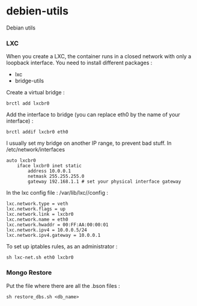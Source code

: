 # debien-utils
Debian utils

### LXC

When you create a LXC, the container runs in a closed network with only a loopback interface.
You need to install different packages :

* lxc
* bridge-utils

Create a virtual bridge :

```
brctl add lxcbr0
```

Add the interface to bridge (you can replace eth0 by the name of your interface) :

```
brctl addif lxcbr0 eth0
```

I usually set my bridge on another IP range, to prevent bad stuff. In /etc/network/interfaces

```
auto lxcbr0
    iface lxcbr0 inet static
        address 10.0.0.1
        netmask 255.255.255.0
        gateway 192.168.1.1 # set your physical interface gateway
```

In the lxc config file : /var/lib/lxc/<name>/config :

```
lxc.network.type = veth
lxc.network.flags = up
lxc.network.link = lxcbr0
lxc.network.name = eth0
lxc.network.hwaddr = 00:FF:AA:00:00:01
lxc.network.ipv4 = 10.0.0.5/24
lxc.network.ipv4.gateway = 10.0.0.1
```

To set up iptables rules, as an administrator :

```
sh lxc-net.sh eth0 lxcbr0
```

### Mongo Restore

Put the file where there are all the .bson files : 

```
sh restore_dbs.sh <db_name>
```
